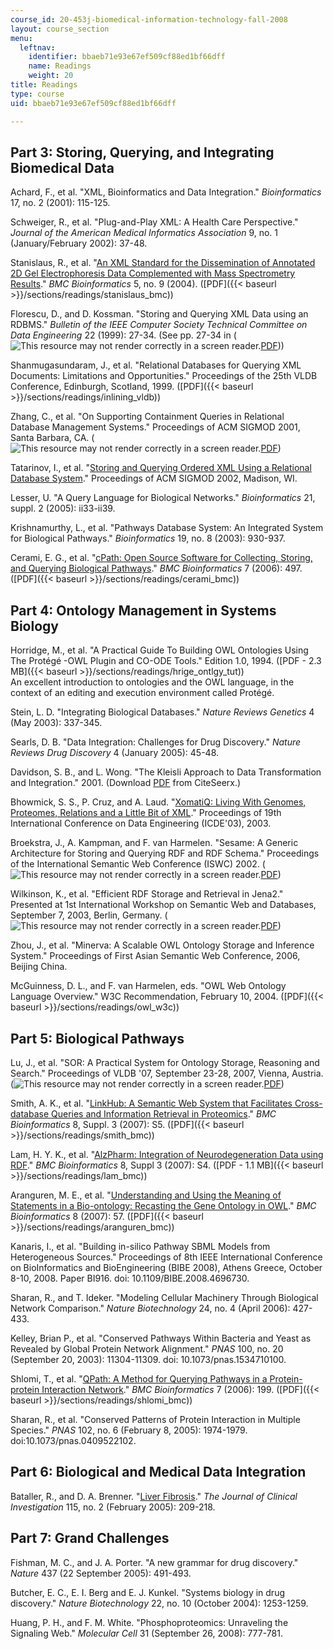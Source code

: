 ```yaml
---
course_id: 20-453j-biomedical-information-technology-fall-2008
layout: course_section
menu:
  leftnav:
    identifier: bbaeb71e93e67ef509cf88ed1bf66dff
    name: Readings
    weight: 20
title: Readings
type: course
uid: bbaeb71e93e67ef509cf88ed1bf66dff

---
```


Part 3: Storing, Querying, and Integrating Biomedical Data
----------------------------------------------------------

Achard, F., et al. "XML, Bioinformatics and Data Integration." _Bioinformatics_ 17, no. 2 (2001): 115-125.

Schweiger, R., et al. "Plug-and-Play XML: A Health Care Perspective." _Journal of the American Medical Informatics Association_ 9, no. 1 (January/February 2002): 37-48.

Stanislaus, R., et al. "[An XML Standard for the Dissemination of Annotated 2D Gel Electrophoresis Data Complemented with Mass Spectrometry Results](http://www.biomedcentral.com/1471-2105/5/9)." _BMC Bioinformatics_ 5, no. 9 (2004). ([PDF]({{< baseurl >}}/sections/readings/stanislaus_bmc))

Florescu, D., and D. Kossman. "Storing and Querying XML Data using an RDBMS." _Bulletin of the IEEE Computer Society Technical Committee on Data Engineering_ 22 (1999): 27-34. (See pp. 27-34 in (![This resource may not render correctly in a screen reader.](/images/inacessible.gif)[PDF](ftp://ftp.research.microsoft.com/pub/debull/99SEP-CD.pdf)))

Shanmugasundaram, J., et al. "Relational Databases for Querying XML Documents: Limitations and Opportunities." Proceedings of the 25th VLDB Conference, Edinburgh, Scotland, 1999. ([PDF]({{< baseurl >}}/sections/readings/inlining_vldb))

Zhang, C., et al. "On Supporting Containment Queries in Relational Database Management Systems." Proceedings of ACM SIGMOD 2001, Santa Barbara, CA. (![This resource may not render correctly in a screen reader.](/images/inacessible.gif)[PDF](http://www.vldb.org/conf/2007/papers/demo/p1402-lu.pdf))

Tatarinov, I., et al. "[Storing and Querying Ordered XML Using a Relational Database System](https://dx.doi.org/10.1145/564691.564715)." Proceedings of ACM SIGMOD 2002, Madison, WI.

Lesser, U. "A Query Language for Biological Networks." _Bioinformatics_ 21, suppl. 2 (2005): ii33-ii39.

Krishnamurthy, L., et al. "Pathways Database System: An Integrated System for Biological Pathways." _Bioinformatics_ 19, no. 8 (2003): 930-937.

Cerami, E. G., et al. "[cPath: Open Source Software for Collecting, Storing, and Querying Biological Pathways](http://www.biomedcentral.com/1471-2105/7/497)." _BMC Bioinformatics_ 7 (2006): 497. ([PDF]({{< baseurl >}}/sections/readings/cerami_bmc))

Part 4: Ontology Management in Systems Biology
----------------------------------------------

Horridge, M., et al. "A Practical Guide To Building OWL Ontologies Using The Protégé -OWL Plugin and CO-ODE Tools." Edition 1.0, 1994. ([PDF - 2.3 MB]({{< baseurl >}}/sections/readings/hrige_ontlgy_tut))  
An excellent introduction to ontologies and the OWL language, in the context of an editing and execution environment called Protégé.

Stein, L. D. "Integrating Biological Databases." _Nature Reviews Genetics_ 4 (May 2003): 337-345.

Searls, D. B. "Data Integration: Challenges for Drug Discovery." _Nature Reviews Drug Discovery_ 4 (January 2005): 45-48.

Davidson, S. B., and L. Wong. "The Kleisli Approach to Data Transformation and Integration." 2001. (Download [PDF](http://citeseerx.ist.psu.edu/viewdoc/download?doi=10.1.1.26.2180&rep=rep1&type=pdf) from CiteSeerx.)

Bhowmick, S. S., P. Cruz, and A. Laud. "[XomatiQ: Living With Genomes, Proteomes, Relations and a Little Bit of XML](http://citeseerx.ist.psu.edu/viewdoc/download?doi=10.1.1.15.3594&rep=rep1&type=pdf)." Proceedings of 19th International Conference on Data Engineering (ICDE'03), 2003.

Broekstra, J., A. Kampman, and F. van Harmelen. "Sesame: A Generic Architecture for Storing and Querying RDF and RDF Schema." Proceedings of the International Semantic Web Conference (ISWC) 2002. (![This resource may not render correctly in a screen reader.](/images/inacessible.gif)[PDF](http://www.few.vu.nl/~frankh/postscript/MIT01.pdf))

Wilkinson, K., et al. "Efficient RDF Storage and Retrieval in Jena2." Presented at 1st International Workshop on Semantic Web and Databases, September 7, 2003, Berlin, Germany. (![This resource may not render correctly in a screen reader.](/images/inacessible.gif)[PDF](http://www.hpl.hp.com/techreports/2003/HPL-2003-266.pdf))

Zhou, J., et al. "Minerva: A Scalable OWL Ontology Storage and Inference System." Proceedings of First Asian Semantic Web Conference, 2006, Beijing China.

McGuinness, D. L., and F. van Harmelen, eds. "OWL Web Ontology Language Overview." W3C Recommendation, February 10, 2004. ([PDF]({{< baseurl >}}/sections/readings/owl_w3c))

Part 5: Biological Pathways
---------------------------

Lu, J., et al. "SOR: A Practical System for Ontology Storage, Reasoning and Search." Proceedings of VLDB '07, September 23-28, 2007, Vienna, Austria. (![This resource may not render correctly in a screen reader.](/images/inacessible.gif)[PDF](http://www.vldb.org/conf/2007/papers/demo/p1402-lu.pdf))

Smith, A. K., et al. "[LinkHub: A Semantic Web System that Facilitates Cross-database Queries and Information Retrieval in Proteomics](http://www.biomedcentral.com/1471-2105/8/S3/S5)." _BMC Bioinformatics_ 8, Suppl. 3 (2007): S5. ([PDF]({{< baseurl >}}/sections/readings/smith_bmc))

Lam, H. Y. K., et al. "[AlzPharm: Integration of Neurodegeneration Data using RDF](http://www.biomedcentral.com/1471-2105/8/S3/S4)." _BMC Bioinformatics_ 8, Suppl 3 (2007): S4. ([PDF - 1.1 MB]({{< baseurl >}}/sections/readings/lam_bmc))

Aranguren, M. E., et al. "[Understanding and Using the Meaning of Statements in a Bio-ontology: Recasting the Gene Ontology in OWL](http://www.biomedcentral.com/1471-2105/8/57)." _BMC Bioinformatics_ 8 (2007): 57. ([PDF]({{< baseurl >}}/sections/readings/aranguren_bmc))

Kanaris, I., et al. "Building in-silico Pathway SBML Models from Heterogeneous Sources." Proceedings of 8th IEEE International Conference on BioInformatics and BioEngineering (BIBE 2008), Athens Greece, October 8-10, 2008. Paper BI916. doi: 10.1109/BIBE.2008.4696730.

Sharan, R., and T. Ideker. "Modeling Cellular Machinery Through Biological Network Comparison." _Nature Biotechnology_ 24, no. 4 (April 2006): 427-433.

Kelley, Brian P., et al. "Conserved Pathways Within Bacteria and Yeast as Revealed by Global Protein Network Alignment." _PNAS_ 100, no. 20 (September 20, 2003): 11304-11309. doi: 10.1073/pnas.1534710100.

Shlomi, T., et al. "[QPath: A Method for Querying Pathways in a Protein-protein Interaction Network](http://www.biomedcentral.com/1471-2105/7/199)." _BMC Bioinformatics_ 7 (2006): 199. ([PDF]({{< baseurl >}}/sections/readings/shlomi_bmc))

Sharan, R., et al. "Conserved Patterns of Protein Interaction in Multiple Species." _PNAS_ 102, no. 6 (February 8, 2005): 1974-1979. doi:10.1073/pnas.0409522102.

Part 6: Biological and Medical Data Integration
-----------------------------------------------

Bataller, R., and D. A. Brenner. "[Liver Fibrosis](http://www.pubmedcentral.nih.gov/articlerender.fcgi?artid=546435)." _The Journal of Clinical Investigation_ 115, no. 2 (February 2005): 209-218.

Part 7: Grand Challenges
------------------------

Fishman, M. C., and J. A. Porter. "A new grammar for drug discovery." _Nature_ 437 (22 September 2005): 491-493.

Butcher, E. C., E. I. Berg and E. J. Kunkel. "Systems biology in drug discovery." _Nature Biotechnology_ 22, no. 10 (October 2004): 1253-1259.

Huang, P. H., and F. M. White. "Phosphoproteomics: Unraveling the Signaling Web." _Molecular Cell_ 31 (September 26, 2008): 777-781.